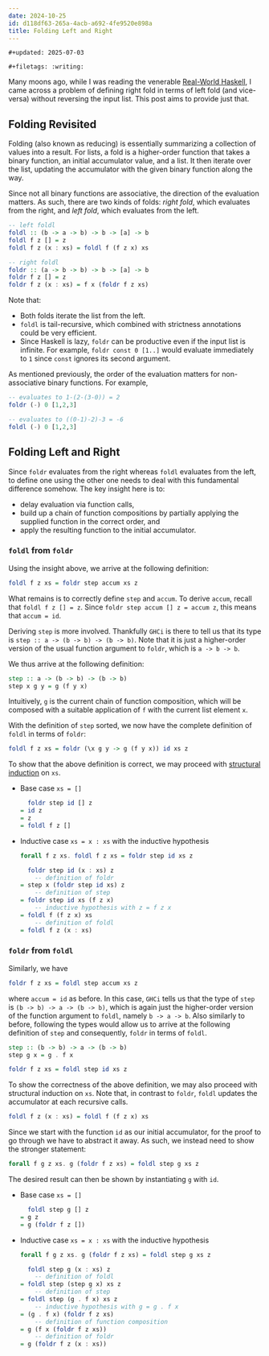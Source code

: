 ```yaml
---
date: 2024-10-25
id: d118df63-265a-4acb-a692-4fe9520e898a
title: Folding Left and Right
---
```


```{=org}
#+updated: 2025-07-03
```
```{=org}
#+filetags: :writing:
```
Many moons ago, while I was reading the venerable [Real-World Haskell](https://book.realworldhaskell.org/), I came across a problem of defining right fold in terms of left fold (and vice-versa) without reversing the input list.
This post aims to provide just that.

## Folding Revisited

Folding (also known as reducing) is essentially summarizing a collection of values into a result.
For lists, a fold is a higher-order function that takes a binary function, an initial accumulator value, and a list.
It then iterate over the list, updating the accumulator with the given binary function
along the way.

Since not all binary functions are associative, the direction of the evaluation matters.
As such, there are two kinds of folds: *right fold*, which evaluates from the right, and *left fold*, which evaluates from the left.

``` haskell
-- left foldl
foldl :: (b -> a -> b) -> b -> [a] -> b
foldl f z [] = z
foldl f z (x : xs) = foldl f (f z x) xs

-- right foldl
foldr :: (a -> b -> b) -> b -> [a] -> b
foldr f z [] = z
foldr f z (x : xs) = f x (foldr f z xs)
```

Note that:

- Both folds iterate the list from the left.
- `foldl` is tail-recursive, which combined with strictness annotations could be
  very efficient.
- Since Haskell is lazy, `foldr` can be productive even if the input list is infinite.
  For example, `foldr const 0 [1..]` would evaluate immediately to `1` since `const`
  ignores its second argument.

As mentioned previously, the order of the evaluation matters for non-associative binary functions.
For example,

``` haskell
-- evaluates to 1-(2-(3-0)) = 2
foldr (-) 0 [1,2,3]

-- evaluates to ((0-1)-2)-3 = -6
foldl (-) 0 [1,2,3]
```

## Folding Left and Right

Since `foldr` evaluates from the right whereas `foldl` evaluates from the left, to define one using the other one needs to deal with this fundamental difference somehow.
The key insight here is to:

- delay evaluation via function calls,
- build up a chain of function compositions by partially applying the supplied function in the correct order, and
- apply the resulting function to the initial accumulator.

### `foldl` from `foldr`

Using the insight above, we arrive at the following definition:

``` haskell
foldl f z xs = foldr step accum xs z
```

What remains is to correctly define `step` and `accum`.
To derive `accum`, recall that `foldl f z [] = z`.
Since `foldr step accum [] z = accum z`, this means that `accum = id`.

Deriving `step` is more involved.
Thankfully `GHCi` is there to tell us that its type is `step :: a -> (b -> b) -> (b -> b)`.
Note that it is just a higher-order version of the usual function argument to `foldr`, which is `a -> b -> b`.

We thus arrive at the following definition:

``` haskell
step :: a -> (b -> b) -> (b -> b)
step x g y = g (f y x)
```

Intuitively, `g` is the current chain of function composition, which will be composed with a suitable application of `f` with the current list element `x`.

With the definition of `step` sorted, we now have the complete definition of `foldl` in terms of `foldr`:

``` haskell
foldl f z xs = foldr (\x g y -> g (f y x)) id xs z
```

To show that the above definition is correct, we may proceed with [structural induction](./2024-10-23-structural-induction.html) on `xs`.

- Base case `xs = []`

  ``` haskell
    foldr step id [] z
  = id z
  = z
  = foldl f z []
  ```

- Inductive case `xs = x : xs` with the inductive hypothesis

  ``` haskell
  forall f z xs. foldl f z xs = foldr step id xs z
  ```

  ``` haskell
    foldr step id (x : xs) z
      -- definition of foldr
  = step x (foldr step id xs) z
      -- definition of step
  = foldr step id xs (f z x)
      -- inductive hypothesis with z = f z x
  = foldl f (f z x) xs
      -- definition of foldl
  = foldl f z (x : xs)
  ```

### `foldr` from `foldl`

Similarly, we have

``` haskell
foldr f z xs = foldl step accum xs z
```

where `accum = id` as before.
In this case, `GHCi` tells us that the type of `step` is `(b -> b) -> a -> (b -> b)`, which is again just the higher-order version of the function argument to `foldl`, namely `b -> a -> b`.
Also similarly to before, following the types would allow us to arrive at the following definition of `step` and consequently, `foldr` in terms of `foldl`.

``` haskell
step :: (b -> b) -> a -> (b -> b)
step g x = g . f x

foldr f z xs = foldl step id xs z
```

To show the correctness of the above definition, we may also proceed with structural induction on `xs`.
Note that, in contrast to `foldr`, `foldl` updates the accumulator at each recursive calls.

``` haskell
foldl f z (x : xs) = foldl f (f z x) xs
```

Since we start with the function `id` as our initial accumulator, for the proof to go through we have to abstract it away.
As such, we instead need to show the stronger statement:

``` haskell
forall f g z xs. g (foldr f z xs) = foldl step g xs z
```

The desired result can then be shown by instantiating `g` with `id`.

- Base case `xs = []`

  ``` haskell
    foldl step g [] z
  = g z
  = g (foldr f z [])
  ```

- Inductive case `xs = x : xs` with the inductive hypothesis

  ``` haskell
  forall f g z xs. g (foldr f z xs) = foldl step g xs z
  ```

  ``` haskell
    foldl step g (x : xs) z
      -- definition of foldl
  = foldl step (step g x) xs z
      -- definition of step
  = foldl step (g . f x) xs z
      -- inductive hypothesis with g = g . f x
  = (g . f x) (foldr f z xs)
      -- definition of function composition
  = g (f x (foldr f z xs))
      -- definition of foldr
  = g (foldr f z (x : xs))
  ```
